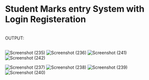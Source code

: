 # Student Marks entry System with Login Registeration
<br>
OUTPUT:
<br>
<br>

![Screenshot (235)](https://github.com/user-attachments/assets/84f78aae-c63b-4fa0-a062-b59e517bcb2c)
![Screenshot (236)](https://github.com/user-attachments/assets/32886ca9-b3cd-42ee-b0ce-9726f3897e83)
![Screenshot (241)](https://github.com/user-attachments/assets/70099847-35de-4940-b123-ee89d7d08927)
![Screenshot (242)](https://github.com/user-attachments/assets/6dbb4576-18c0-4d0a-9ac0-2b09e037575f)

![Screenshot (237)](https://github.com/user-attachments/assets/02ff204a-6b41-4c16-ab34-051f9f806858)
![Screenshot (238)](https://github.com/user-attachments/assets/a910e8fb-6cba-4e3f-926b-f7bddaeab342)
![Screenshot (239)](https://github.com/user-attachments/assets/f3ddd509-057d-4360-893f-2555eb18eeb3)
![Screenshot (240)](https://github.com/user-attachments/assets/879dff76-72fd-4602-9142-af20f62daab2)



